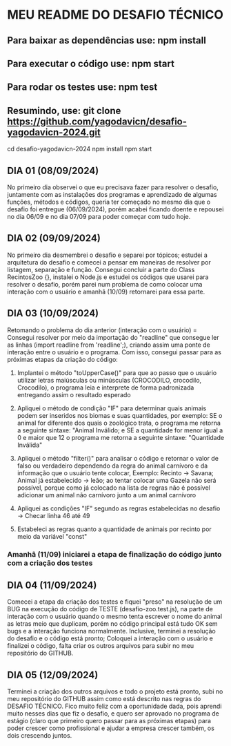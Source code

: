 # MEU README DO DESAFIO TÉCNICO

## Para baixar as dependências use: npm install
## Para executar o código use: npm start
## Para rodar os testes use: npm test
## Resumindo, use: git clone https://github.com/yagodavicn/desafio-yagodavicn-2024.git
cd desafio-yagodavicn-2024
npm install
npm start

## DIA 01 (08/09/2024)
No primeiro dia observei o que eu precisava fazer para resolver o desafio, juntamente com as instalações dos programas e aprendizado de algumas funções, métodos e códigos, queria ter começado no mesmo dia que o desafio foi entregue (06/09/2024), porém acabei ficando doente e repousei no dia 06/09 e no dia 07/09 para poder começar com tudo hoje.

## DIA 02 (09/09/2024) 
No primeiro dia desmembrei o desafio e separei por tópicos; estudei a arquitetura do desafio e comecei a pensar em maneiras de resolver por listagem, separação e função. Consegui concluir a parte do Class RecintosZoo {}, instalei o Node.js e estudei os códigos que usarei para resolver o desafio, porém parei num problema de como colocar uma interação com o usuário e amanhã (10/09) retornarei para essa parte.

## DIA 03 (10/09/2024) 
Retomando o problema do dia anterior (interação com o usuário) = Consegui resolver por meio da importação do "readline" que consegue ler as linhas (import readline from 'readline';), criando assim uma ponte de interação entre o usuário e o programa. Com isso, consegui passar para as próximas etapas da criação do código: 

1) Implantei o método "toUpperCase()" para que ao passo que o usuário utilizar letras maiúsculas ou minúsculas (CROCODILO, crocodilo, Crocodilo), o programa leia e interprete de forma padronizada entregando assim o resultado esperado

2) Apliquei o método de condição "IF" para determinar quais animais podem ser inseridos nos biomas e suas quantidades, por exemplo: SE o animal for diferente dos quais o zoológico trata, o programa me retorna a seguinte sintaxe: "Animal Inválido; e SE a quantidade for menor igual a 0 e maior que 12 o programa me retorna a seguinte sintaxe: "Quantidade Inválida" 

3) Apliquei o método "filter()" para analisar o código e retornar o valor de falso ou verdadeiro dependendo da regra do animal carnívoro e da informação que o usuário tente colocar, Exemplo: Recinto -> Savana; Animal já estabelecido -> leão; ao tentar colocar uma Gazela não será possível, porque como já colocado na lista de regras não é possível adicionar um animal não carnívoro junto a um animal carnívoro

4) Apliquei as condições "IF" segundo as regras estabelecidas no desafio -> Checar linha 46 até 49

5) Estabeleci as regras quanto a quantidade de animais por recinto por meio da variável "const"

### Amanhã (11/09) iniciarei a etapa de finalização do código junto com a criação dos testes

## DIA 04 (11/09/2024) 
Comecei a etapa da criação dos testes e fiquei "preso" na resolução de um BUG na execução do código de TESTE (desafio-zoo.test.js), na parte de interação com o usuário quando o mesmo tenta escrever o nome do animal as letras meio que duplicam, porém no código principal está tudo OK sem bugs e a interação funciona normalmente. Inclusive, terminei a resolução do desafio e o código está pronto; Coloquei a interação com o usuário e finalizei o código, falta criar os outros arquivos para subir no meu repositório do GITHUB.

## DIA 05 (12/09/2024)
Terminei a criação dos outros arquivos e todo o projeto está pronto, subi no meu repositório do GITHUB assim como está descrito nas regras do DESAFIO TÉCNICO. Fico muito feliz com a oportunidade dada, pois aprendi muito nesses dias que fiz o desafio, e quero ser aprovado no programa de estágio (claro que primeiro quero passar para as próximas etapas) para poder crescer como profissional e ajudar a empresa crescer também, os dois crescendo juntos.
